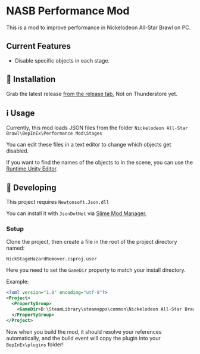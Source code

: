 # NASB Performance Mod
This is a mod to improve performance in Nickelodeon All-Star Brawl on PC.

## Current Features

- Disable specific objects in each stage.

## 🚀 Installation

Grab the latest release [from the release tab.](https://github.com/megalon/nick-performance-mod/releases/latest) Not on Thunderstore yet.

## ℹ Usage

Currently, this mod loads JSON files from the folder `Nickelodeon All-Star Brawl\BepInEx\Performance Mod\Stages`

You can edit these files in a text editor to change which objects get disabled.

If you want to find the names of the objects to in the scene, you can use the [Runtime Unity Editor](https://github.com/ManlyMarco/RuntimeUnityEditor).

## 🔧 Developing

This project requires `Newtonsoft.Json.dll`

You can install it with `JsonDotNet` via [Slime Mod Manager.](https://github.com/legoandmars/SlimeModManager/releases)

### Setup

Clone the project, then create a file in the root of the project directory named:

`NickStageHazardRemover.csproj.user`

Here you need to set the `GameDir` property to match your install directory.

Example:
```xml
<?xml version="1.0" encoding="utf-8"?>
<Project>
  <PropertyGroup>
    <GameDir>D:\SteamLibrary\steamapps\common\Nickelodeon All-Star Brawl</GameDir>
  </PropertyGroup>
</Project>
```

Now when you build the mod, it should resolve your references automatically, and the build event will copy the plugin into your `BepInEx\plugins` folder!
